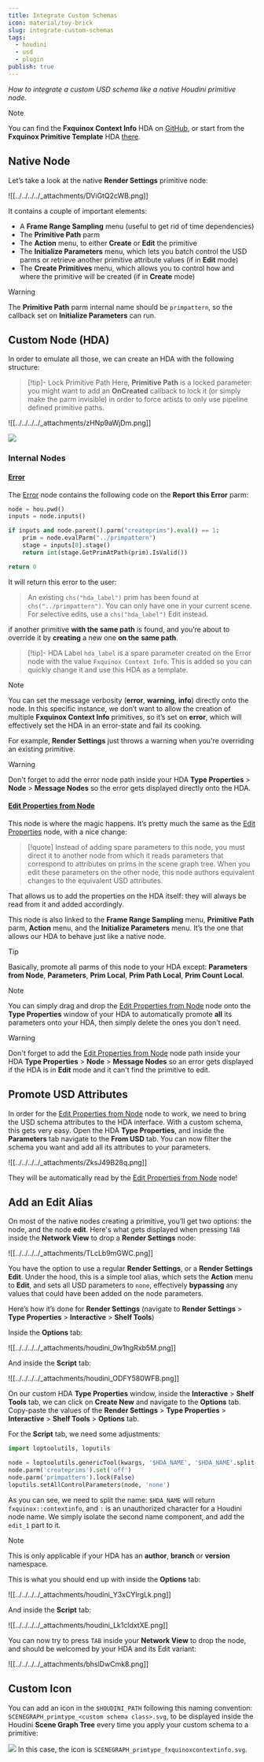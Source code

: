 ```yaml
---
title: Integrate Custom Schemas
icon: material/toy-brick
slug: integrate-custom-schemas
tags:
  - houdini
  - usd
  - plugin
publish: true
---
```


_How to integrate a custom USD schema like a native Houdini primitive node._

> [!note]
> You can find the **Fxquinox Context Info** HDA on [GitHub](https://github.com/healkeiser/fxquinox/blob/main/plugins/houdini/otls/lop_fxquinox.context_info.hda), or start from the **Fxquinox Primitive Template** HDA [there](https://github.com/healkeiser/fxquinox/blob/main/plugins/houdini/otls/lop_fxquinox.primitive_template.hda).

## Native Node

Let’s take a look at the native **Render Settings** primitive node:

![[../../../../_attachments/DViGtQ2cWB.png]]

It contains a couple of important elements:

- A **Frame Range Sampling** menu (useful to get rid of time dependencies)
- The **Primitive Path** parm
- The **Action** menu, to either **Create** or **Edit** the primitive
- The **Initialize Parameters** menu, which lets you batch control the USD parms or retrieve another primitive attribute values (if in **Edit** mode)
- The **Create Primitives** menu, which allows you to control how and where the primitive will be created (if in **Create** mode)

> [!warning]
> The **Primitive Path** parm internal name should be `primpattern`, so the callback set on **Initialize Parameters** can run.

## Custom Node (HDA)

In order to emulate all those, we can create an HDA with the following structure:

> [!tip]- Lock Primitive Path
>  Here, **Primitive Path** is a locked parameter: you might want to add an **OnCreated** callback to lock it (or simply make the parm invisible) in order to force artists to only use pipeline defined primitive paths.

![[../../../../_attachments/zHNp9aWjDm.png]]

![](../../../../_attachments/houdini_X3l1a6GZMR.png)

### Internal Nodes

#### [Error](https://www.sidefx.com/docs/houdini/nodes/lop/error.html)

The [Error](https://www.sidefx.com/docs/houdini/nodes/lop/error.html) node contains the following code on the **Report this Error** parm:

``` python title="Error > enable"
node = hou.pwd()
inputs = node.inputs()

if inputs and node.parent().parm("createprims").eval() == 1:
    prim = node.evalParm("../primpattern")
    stage = inputs[0].stage()
    return int(stage.GetPrimAtPath(prim).IsValid())

return 0
```

It will return this error to the user:

> An existing `chs("hda_label")` prim has been found at `chs("../primpattern")`. You can only have one in your current scene. For selective edits, use a `chs("hda_label")` Edit instead.

if another primitive **with the same path** is found, and you’re about to override it by **creating** a new one **on the** **same path**.

> [!tip]- HDA Label
> `hda_label` is a spare parameter created on the Error node with the value `Fxquinox Context Info`. This is added so you can quickly change it and use this HDA as a template.

> [!note]
> You can set the message verbosity (**error**, **warning**, **info**) directly onto the node. In this specific instance, we don’t want to allow the creation of multiple **Fxquinox Context Info** primitives, so it’s set on **error**, which will effectively set the HDA in an error-state and fail its cooking.
>
> For example, **Render Settings** just throws a warning when you're overriding an existing primitive.

> [!warning]
> Don't forget to add the error node path inside your HDA **Type Properties** > **Node**  > **Message Nodes** so the error gets displayed directly onto the HDA.

#### [Edit Properties from Node](https://www.sidefx.com/docs/houdini/nodes/lop/editpropertiesfromnode.html)

This node is where the magic happens. It’s pretty much the same as the [Edit Properties](https://www.sidefx.com/docs/houdini/nodes/lop/editproperties.html) node, with a nice change:

> [!quote]
> Instead of adding spare parameters to this node, you must direct it to another node from which it reads parameters that correspond to attributes on prims in the scene graph tree. When you edit these parameters on the other node, this node authors equivalent changes to the equivalent USD attributes.

That allows us to add the properties on the HDA itself: they will always be read from it and added accordingly.

This node is also linked to the **Frame Range Sampling** menu, **Primitive Path** parm, **Action** menu, and the **Initialize Parameters** menu. It’s the one that allows our HDA to behave just like a native node. 

> [!tip]
> Basically, promote all parms of this node to your HDA except: **Parameters from Node**,  **Parameters**, **Prim Local**, **Prim Path Local**, **Prim Count Local**.

> [!note]
> You can simply drag and drop the [Edit Properties from Node](https://www.sidefx.com/docs/houdini/nodes/lop/editpropertiesfromnode.html) node onto the **Type Properties** window of your HDA to automatically promote **all** its parameters onto your HDA, then simply delete the ones you don't need.

> [!warning]
> Don't forget to add the [Edit Properties from Node](https://www.sidefx.com/docs/houdini/nodes/lop/editpropertiesfromnode.html) node path inside your HDA **Type Properties** > **Node**  > **Message Nodes** so an error gets displayed if the HDA is in **Edit** mode and it can't find the primitive to edit.
## Promote USD Attributes

In order for the [Edit Properties from Node](https://www.sidefx.com/docs/houdini/nodes/lop/editpropertiesfromnode.html) node to work, we need to bring the USD schema attributes to the HDA interface. With a custom schema, this gets very easy. Open the HDA **Type Properties**, and inside the **Parameters** tab navigate to the **From USD** tab. You can now filter the schema you want and add all its attributes to your parameters.

![[../../../../_attachments/ZksJ49B28q.png]]

They will be automatically read by the [Edit Properties from Node](https://www.sidefx.com/docs/houdini/nodes/lop/editpropertiesfromnode.html) node!

## Add an **Edit** Alias

On most of the native nodes creating a primitive, you’ll get two options: the node, and the node **edit**. Here's what gets displayed when pressing `TAB` inside the **Network View** to drop a **Render Settings** node:

![[../../../../_attachments/TLcLb9mGWC.png]]

You have the option to use a regular **Render Settings**, or a **Render Settings Edit**. Under the hood, this is a simple tool alias, which sets the **Action** menu to **Edit**, and sets all USD parameters to `none`, effectively **bypassing** any values that could have been added on the node parameters.

Here’s how it’s done for **Render Settings** (navigate to **Render Settings** > **Type Properties** > **Interactive** > **Shelf Tools**)

Inside the **Options** tab:

![[../../../../_attachments/houdini_0w1hgRxb5M.png]]

And inside the **Script** tab:

![[../../../../_attachments/houdini_ODFY580WFB.png]]

On our custom HDA **Type Properties** window, inside the **Interactive** > **Shelf Tools** tab, we can click on **Create New** and navigate to the **Options** tab. Copy-paste the values of the **Render Settings** > **Type Properties** > **Interactive** > **Shelf Tools** > **Options** tab.

For the **Script** tab, we need some adjustments:

``` python title="HDA > Type Properties > Interactive > Shelf Tools > Script"
import loptoolutils, loputils

node = loptoolutils.genericTool(kwargs, '$HDA_NAME', '$HDA_NAME'.split("::")[1] + '_edit1')
node.parm('createprims').set('off')
node.parm('primpattern').lock(False)
loputils.setAllControlParameters(node, 'none')
```

As you can see, we need to split the name: `$HDA_NAME` will return `fxquinox::contextinfo`, and `:` is an unauthorized character for a Houdini node name. We simply isolate the second name component, and add the `edit_1` part to it.

> [!note]
> This is only applicable if your HDA has an **author**, **branch** or **version** namespace.

This is what you should end up with inside the **Options** tab:

![[../../../../_attachments/houdini_Y3xCYIrgLk.png]]

And inside the **Script** tab:

![[../../../../_attachments/houdini_Lk1cldxtXE.png]]

You can now try to press `TAB` inside your **Network View** to drop the node, and should be welcomed by your HDA and its Edit variant:

![[../../../../_attachments/bhslDwCmk8.png]]

## Custom Icon

You can add an icon in the `$HOUDINI_PATH` following this naming convention: `SCENEGRAPH_primtype_<custom schema class>.svg`, to be displayed inside the Houdini **Scene Graph Tree** every time you apply your custom schema to a primitive:

![](../../../../_attachments/3Nd4p8emvV.png)
In this case, the icon is `SCENEGRAPH_primtype_fxquinoxcontextinfo.svg`.
